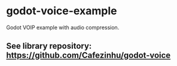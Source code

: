 # godot-voice-example
Godot VOIP example with audio compression.
## See library repository: https://github.com/Cafezinhu/godot-voice
